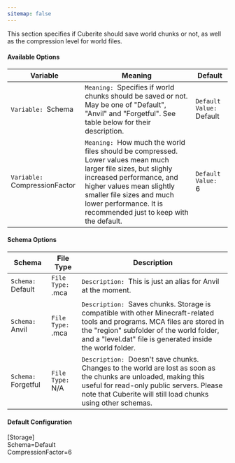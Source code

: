 ```yaml
---
sitemap: false
---
```

This section specifies if Cuberite should save world chunks or not, as well as the compression level for world files.

#### Available Options

| Variable          | Meaning                                                                                                                                                                                                                                                     | Default |
|-------------------|-------------------------------------------------------------------------------------------------------------------------------------------------------------------------------------------------------------------------------------------------------------|---------|
| `Variable: `Schema            | `Meaning: `Specifies if world chunks should be saved or not. May be one of "Default", "Anvil" and "Forgetful". See table below for their description.                                                                                                                  | `Default Value: `Default |
| `Variable: `CompressionFactor | `Meaning: `How much the world files should be compressed. Lower values mean much larger file sizes, but slighly increased performance, and higher values mean slightly smaller file sizes and much lower performance. It is recommended just to keep with the default. | `Default Value: `6       |

#### Schema Options

| Schema    | File Type | Description                                                                                                                                                                                                           |
|-----------|-----------|-----------------------------------------------------------------------------------------------------------------------------------------------------------------------------------------------------------------------|
| `Schema: `Default   | `File Type: `.mca      | `Description: `This is just an alias for Anvil at the moment.                                                                                                                                                                        |
| `Schema: `Anvil     | `File Type: `.mca      | `Description: `Saves chunks. Storage is compatible with other Minecraft-related tools and programs. MCA files are stored in the "region" subfolder of the world folder, and a "level.dat" file is generated inside the world folder. |
| `Schema: `Forgetful | `File Type: `N/A       | `Description: `Doesn't save chunks. Changes to the world are lost as soon as the chunks are unloaded, making this useful for read-only public servers. Please note that Cuberite will still load chunks using other schemas.         |

#### Default Configuration

<div class="code-box">
[Storage]<br/>
Schema=Default<br/>
CompressionFactor=6
</div>
